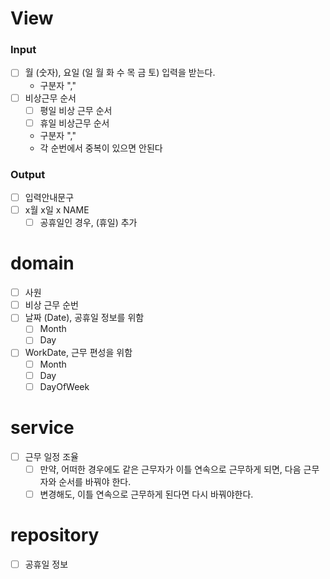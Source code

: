 # View

### Input

- [ ] 월 (숫자), 요일 (일 월 화 수 목 금 토) 입력을 받는다.
    - 구분자 ","
- [ ] 비상근무 순서
    - [ ] 평일 비상 근무 순서
    - [ ] 휴일 비상근무 순서
    - 구분자 ","
    - 각 순번에서 중복이 있으면 안된다

### Output

- [ ] 입력안내문구
- [ ] x월 x일 x NAME
    - [ ] 공휴일인 경우, (휴일) 추가

# domain

- [ ] 사원
- [ ] 비상 근무 순번
- [ ] 날짜 (Date), 공휴일 정보를 위함
    - [ ] Month
    - [ ] Day
- [ ] WorkDate, 근무 편성을 위함
    - [ ] Month
    - [ ] Day
    - [ ] DayOfWeek

# service

- [ ] 근무 일정 조율
    - [ ] 만약, 어떠한 경우에도 같은 근무자가 이틀 연속으로 근무하게 되면, 다음 근무자와 순서를 바꿔야 한다.
    - [ ] 변경해도, 이틀 연속으로 근무하게 된다면 다시 바꿔야한다.

# repository

- [ ] 공휴일 정보
